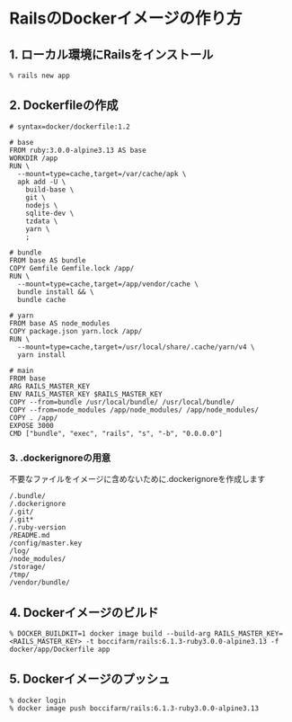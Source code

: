 # RailsのDockerイメージの作り方

## 1. ローカル環境にRailsをインストール

```console
% rails new app
```

## 2. Dockerfileの作成

```dockerfile:docker/app/Dockerfile
# syntax=docker/dockerfile:1.2

# base
FROM ruby:3.0.0-alpine3.13 AS base
WORKDIR /app
RUN \
  --mount=type=cache,target=/var/cache/apk \
  apk add -U \
    build-base \
    git \
    nodejs \
    sqlite-dev \
    tzdata \
    yarn \
    ;

# bundle
FROM base AS bundle
COPY Gemfile Gemfile.lock /app/
RUN \
  --mount=type=cache,target=/app/vendor/cache \
  bundle install && \
  bundle cache

# yarn
FROM base AS node_modules
COPY package.json yarn.lock /app/
RUN \
  --mount=type=cache,target=/usr/local/share/.cache/yarn/v4 \
  yarn install

# main
FROM base
ARG RAILS_MASTER_KEY
ENV RAILS_MASTER_KEY $RAILS_MASTER_KEY
COPY --from=bundle /usr/local/bundle/ /usr/local/bundle/
COPY --from=node_modules /app/node_modules/ /app/node_modules/
COPY . /app/
EXPOSE 3000
CMD ["bundle", "exec", "rails", "s", "-b", "0.0.0.0"]
```

### 3. .dockerignoreの用意

不要なファイルをイメージに含めないために.dockerignoreを作成します

```:app/.dockerignore
/.bundle/
/.dockerignore
/.git/
/.git*
/.ruby-version
/README.md
/config/master.key
/log/
/node_modules/
/storage/
/tmp/
/vendor/bundle/
```

## 4. Dockerイメージのビルド

```console
% DOCKER_BUILDKIT=1 docker image build --build-arg RAILS_MASTER_KEY=<RAILS_MASTER_KEY> -t boccifarm/rails:6.1.3-ruby3.0.0-alpine3.13 -f docker/app/Dockerfile app
```

## 5. Dockerイメージのプッシュ

```
% docker login
% docker image push boccifarm/rails:6.1.3-ruby3.0.0-alpine3.13
```
